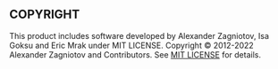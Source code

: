## COPYRIGHT

This product includes software developed by Alexander Zagniotov, Isa Goksu and Eric Mrak under MIT LICENSE.
Copyright &copy; 2012-2022 Alexander Zagniotov and Contributors. See [MIT LICENSE](LICENSE) for details.
